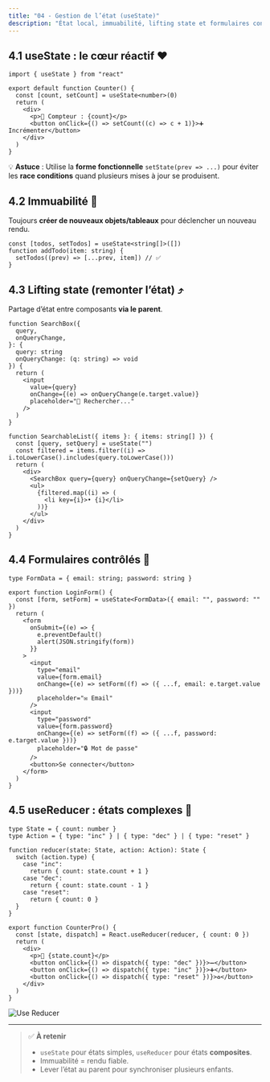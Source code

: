 ```yaml
---
title: "04 - Gestion de l’état (useState)"
description: "État local, immuabilité, lifting state et formulaires contrôlés"
---
```


## 4.1 useState : le cœur réactif ❤️

```tsx
import { useState } from "react"

export default function Counter() {
  const [count, setCount] = useState<number>(0)
  return (
    <div>
      <p>🔢 Compteur : {count}</p>
      <button onClick={() => setCount((c) => c + 1)}>➕ Incrémenter</button>
    </div>
  )
}
```

💡 **Astuce** : Utilise la **forme fonctionnelle** `setState(prev => ...)` pour éviter les **race conditions** quand plusieurs mises à jour se produisent.

## 4.2 Immuabilité 🧊

Toujours **créer de nouveaux objets/tableaux** pour déclencher un nouveau rendu.

```tsx
const [todos, setTodos] = useState<string[]>([])
function addTodo(item: string) {
  setTodos((prev) => [...prev, item]) // ✅
}
```

## 4.3 Lifting state (remonter l’état) ⤴️

Partage d’état entre composants **via le parent**.

```tsx
function SearchBox({
  query,
  onQueryChange,
}: {
  query: string
  onQueryChange: (q: string) => void
}) {
  return (
    <input
      value={query}
      onChange={(e) => onQueryChange(e.target.value)}
      placeholder="🔎 Rechercher..."
    />
  )
}

function SearchableList({ items }: { items: string[] }) {
  const [query, setQuery] = useState("")
  const filtered = items.filter((i) => i.toLowerCase().includes(query.toLowerCase()))
  return (
    <div>
      <SearchBox query={query} onQueryChange={setQuery} />
      <ul>
        {filtered.map((i) => (
          <li key={i}>• {i}</li>
        ))}
      </ul>
    </div>
  )
}
```

## 4.4 Formulaires contrôlés 📝

```tsx
type FormData = { email: string; password: string }

export function LoginForm() {
  const [form, setForm] = useState<FormData>({ email: "", password: "" })
  return (
    <form
      onSubmit={(e) => {
        e.preventDefault()
        alert(JSON.stringify(form))
      }}
    >
      <input
        type="email"
        value={form.email}
        onChange={(e) => setForm((f) => ({ ...f, email: e.target.value }))}
        placeholder="✉️ Email"
      />
      <input
        type="password"
        value={form.password}
        onChange={(e) => setForm((f) => ({ ...f, password: e.target.value }))}
        placeholder="🔒 Mot de passe"
      />
      <button>Se connecter</button>
    </form>
  )
}
```

## 4.5 useReducer : états complexes 🧩

```tsx
type State = { count: number }
type Action = { type: "inc" } | { type: "dec" } | { type: "reset" }

function reducer(state: State, action: Action): State {
  switch (action.type) {
    case "inc":
      return { count: state.count + 1 }
    case "dec":
      return { count: state.count - 1 }
    case "reset":
      return { count: 0 }
  }
}

export function CounterPro() {
  const [state, dispatch] = React.useReducer(reducer, { count: 0 })
  return (
    <div>
      <p>🧮 {state.count}</p>
      <button onClick={() => dispatch({ type: "dec" })}>➖</button>
      <button onClick={() => dispatch({ type: "inc" })}>➕</button>
      <button onClick={() => dispatch({ type: "reset" })}>♻️</button>
    </div>
  )
}
```

![Use Reducer](/static/img/usereducer.png)

---

> ✅ **À retenir**
>
> - `useState` pour états simples, `useReducer` pour états **composites**.
> - Immuabilité = rendu fiable.
> - Lever l’état au parent pour synchroniser plusieurs enfants.
